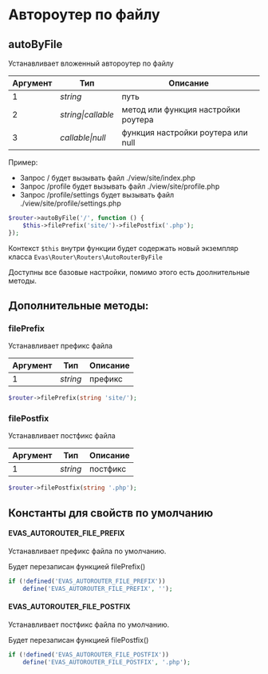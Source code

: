 # Автороутер по файлу

## autoByFile

Устанавливает вложенный автороутер по файлу

| Аргумент | Тип | Описание |
|-----------|-----|----------|
| 1 | *string* | путь |
| 2 | *string\|callable* | метод или функция настройки роутера |
| 3 | *callable\|null* | функция настройки роутера или null |

Пример:
- Запрос / будет вызывать файл ./view/site/index.php
- Запрос /profile будет вызывать файл ./view/site/profile.php
- Запрос /profile/settings будет вызывать файл ./view/site/profile/settings.php
```PHP
$router->autoByFile('/', function () {
    $this->filePrefix('site/')->filePostfix('.php');
});
```

Контекст `$this` внутри функции будет содержать новый экземпляр класса `Evas\Router\Routers\AutoRouterByFile`

Доступны все базовые настройки, помимо этого есть доолнительные методы.

## Дополнительные методы:

### filePrefix

Устанавливает префикс файла

| Аргумент | Тип | Описание |
|-----------|-----|----------|
| 1 | *string* | префикс |

```PHP
$router->filePrefix(string 'site/');
```

### filePostfix

Устанавливает постфикс файла

| Аргумент | Тип | Описание |
|-----------|-----|----------|
| 1 | *string* | постфикс |

```PHP
$router->filePostfix(string '.php');
```

## Константы для свойств по умолчанию

#### EVAS_AUTOROUTER_FILE_PREFIX

Устанавливает префикс файла по умолчанию.

Будет перезаписан функцией filePrefix()

```PHP
if (!defined('EVAS_AUTOROUTER_FILE_PREFIX')) 
    define('EVAS_AUTOROUTER_FILE_PREFIX', '');
```

#### EVAS_AUTOROUTER_FILE_POSTFIX

Устанавливает постфикс файла по умолчанию.

Будет перезаписан функцией filePostfix()

```PHP
if (!defined('EVAS_AUTOROUTER_FILE_POSTFIX')) 
    define('EVAS_AUTOROUTER_FILE_POSTFIX', '.php');
```

